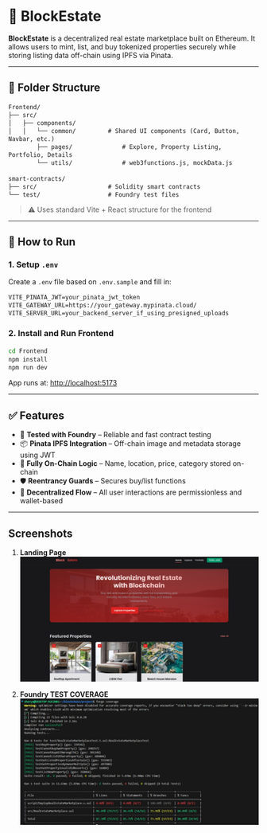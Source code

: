 # 🏡 BlockEstate

**BlockEstate** is a decentralized real estate marketplace built on Ethereum. It allows users to mint, list, and buy tokenized properties securely while storing listing data off-chain using IPFS via Pinata.

---

## 📁 Folder Structure

```
Frontend/
├── src/
│   ├── components/
│   │   └── common/         # Shared UI components (Card, Button, Navbar, etc.)
        ├── pages/              # Explore, Property Listing, Portfolio, Details
        └── utils/              # web3functions.js, mockData.js

smart-contracts/
├── src/                    # Solidity smart contracts
└── test/                   # Foundry test files
```

> ⚠️ Uses standard Vite + React structure for the frontend

---

## 🔧 How to Run

### 1. Setup `.env`

Create a `.env` file based on `.env.sample` and fill in:

```
VITE_PINATA_JWT=your_pinata_jwt_token
VITE_GATEWAY_URL=https://your_gateway.mypinata.cloud/
VITE_SERVER_URL=your_backend_server_if_using_presigned_uploads
```

### 2. Install and Run Frontend

```bash
cd Frontend
npm install
npm run dev
```

App runs at: [http://localhost:5173](http://localhost:5173)

---

## ✅ Features

- 🧪 **Tested with Foundry** – Reliable and fast contract testing
- 📦 **Pinata IPFS Integration** – Off-chain image and metadata storage using JWT
- 📜 **Fully On-Chain Logic** – Name, location, price, category stored on-chain
- 🛡️ **Reentrancy Guards** – Secures buy/list functions
- 🔗 **Decentralized Flow** – All user interactions are permissionless and wallet-based

---

## Screenshots
1. **Landing Page**
![Landing Page](<Screenshots/Landing Page.jpeg>) 

2. **Foundry TEST COVERAGE**
![TEST_COVERAGE](<Screenshots/TEST_COVERAGE.jpeg>) 
